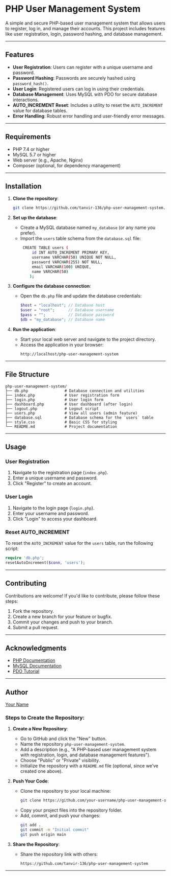 # PHP User Management System

A simple and secure PHP-based user management system that allows users to register, log in, and manage their accounts. This project includes features like user registration, login, password hashing, and database management.

---

## Features

- **User Registration**: Users can register with a unique username and password.
- **Password Hashing**: Passwords are securely hashed using `password_hash()`.
- **User Login**: Registered users can log in using their credentials.
- **Database Management**: Uses MySQL with PDO for secure database interactions.
- **AUTO_INCREMENT Reset**: Includes a utility to reset the `AUTO_INCREMENT` value for database tables.
- **Error Handling**: Robust error handling and user-friendly error messages.

---

## Requirements

- PHP 7.4 or higher
- MySQL 5.7 or higher
- Web server (e.g., Apache, Nginx)
- Composer (optional, for dependency management)

---

## Installation

1. **Clone the repository**:
   ```bash
   git clone https://github.com/tanvir-136/php-user-management-system.git

2. **Set up the database**:
   - Create a MySQL database named `my_database` (or any name you prefer).
   - Import the `users` table schema from the `database.sql` file:
     ```bash
      CREATE TABLE users (
          id INT AUTO_INCREMENT PRIMARY KEY,
          username VARCHAR(50) UNIQUE NOT NULL,
          password VARCHAR(255) NOT NULL,
          email VARCHAR(100) UNIQUE,
          name VARCHAR(50)
         );
     ```

3. **Configure the database connection**:
   - Open the `db.php` file and update the database credentials:
     ```php
     $host = "localhost"; // Database host
     $user = "root";      // Database username
     $pass = "";          // Database password
     $db = "my_database"; // Database name
     ```

4. **Run the application**:
   - Start your local web server and navigate to the project directory.
   - Access the application in your browser:
     ```
     http://localhost/php-user-management-system
     ```

---

## File Structure

```
php-user-management-system/
├── db.php                # Database connection and utilities
├── index.php             # User registration form
├── login.php             # User login form
├── dashboard.php         # User dashboard (after login)
├── logout.php            # Logout script
├── users.php             # View all users (admin feature)
├── database.sql          # Database schema for the `users` table
├── style.css             # Basic CSS for styling
└── README.md             # Project documentation
```

---

## Usage

### User Registration
1. Navigate to the registration page (`index.php`).
2. Enter a unique username and password.
3. Click "Register" to create an account.

### User Login
1. Navigate to the login page (`login.php`).
2. Enter your username and password.
3. Click "Login" to access your dashboard.

### Reset AUTO_INCREMENT
To reset the `AUTO_INCREMENT` value for the `users` table, run the following script:
```php
require 'db.php';
resetAutoIncrement($conn, 'users');
```

---

## Contributing

Contributions are welcome! If you'd like to contribute, please follow these steps:

1. Fork the repository.
2. Create a new branch for your feature or bugfix.
3. Commit your changes and push to your branch.
4. Submit a pull request.

---

## Acknowledgments

- [PHP Documentation](https://www.php.net/docs.php)
- [MySQL Documentation](https://dev.mysql.com/doc/)
- [PDO Tutorial](https://www.php.net/manual/en/book.pdo.php)

---

## Author

[Your Name](https://github.com/tanvir-136)


### Steps to Create the Repository:
1. **Create a New Repository**:
   - Go to GitHub and click the "New" button.
   - Name the repository `php-user-management-system`.
   - Add a description (e.g., "A PHP-based user management system with registration, login, and database management features").
   - Choose "Public" or "Private" visibility.
   - Initialize the repository with a `README.md` file (optional, since we’ve created one above).

2. **Push Your Code**:
   - Clone the repository to your local machine:
     ```bash
     git clone https://github.com/your-username/php-user-management-system.git
     ```
   - Copy your project files into the repository folder.
   - Add, commit, and push your changes:
     ```bash
     git add .
     git commit -m "Initial commit"
     git push origin main
     ```

3. **Share the Repository**:
   - Share the repository link with others:
     ```
     https://github.com/tanvir-136/php-user-management-system
     ```

---
